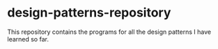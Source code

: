 # design-patterns-repository
This repository contains the programs for all the design patterns I have learned so far.
